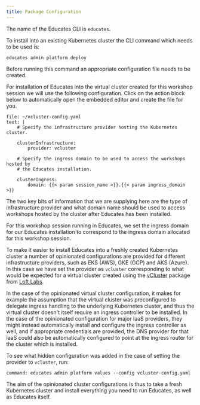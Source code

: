 ```yaml
---
title: Package Configuration
---
```


The name of the Educates CLI is `educates`.

To install into an existing Kubernetes cluster the CLI command which needs to be
used is:

```
educates admin platform deploy
```

Before running this command an appropriate configuration file needs to be
created.

For installation of Educates into the virtual cluster created for this workshop
session we will use the following configuration. Click on the action block below
to automatically open the embedded editor and create the file for you.

```editor:append-lines-to-file
file: ~/vcluster-config.yaml
text: |
    # Specify the infrastructure provider hosting the Kubernetes cluster.

    clusterInfrastructure:
        provider: vcluster

    # Specify the ingress domain to be used to access the workshops hosted by
    # the Educates installation.

    clusterIngress:
        domain: {{< param session_name >}}.{{< param ingress_domain >}}
```

The two key bits of information that we are supplying here are the type of
infrastructure provider and what domain name should be used to access workshops
hosted by the cluster after Educates has been installed.

For this workshop session running in Educates, we set the ingress domain for
our Educates installation to correspond to the ingress domain allocated for
this workshop session.

To make it easier to install Educates into a freshly created Kubernetes cluster
a number of opinionated configurations are provided for different infrastructure
providers, such as EKS (AWS), GKE (GCP) and AKS (Azure). In this case we have
set the provider as `vcluster` corresponding to what would be expected for a
virtual cluster created using the
[vCluster](https://github.com/loft-sh/vcluster) package from [Loft
Labs](https://loft.sh/). 

In the case of the opinionated virtual cluster configuration, it makes for
example the assumption that the virtual cluster was preconfigured to delegate
ingress handling to the underlying Kubernetes cluster, and thus the virtual
cluster doesn't itself require an ingress controller to be installed. In the
case of the opinionated configuration for major IaaS providers, they might
instead automatically install and configure the ingress controller as well, and
if appropriate credentials are provided, the DNS provider for that IaaS could
also be automatically configured to point at the ingress router for the cluster
which is installed.

To see what hidden configuration was added in the case of setting the provider
to `vcluster`, run:

```terminal:execute
command: educates admin platform values --config vcluster-config.yaml 
```

The aim of the opinionated cluster configurations is thus to take a fresh
Kubernetes cluster and install everything you need to run Educates, as well as
Educates itself.
